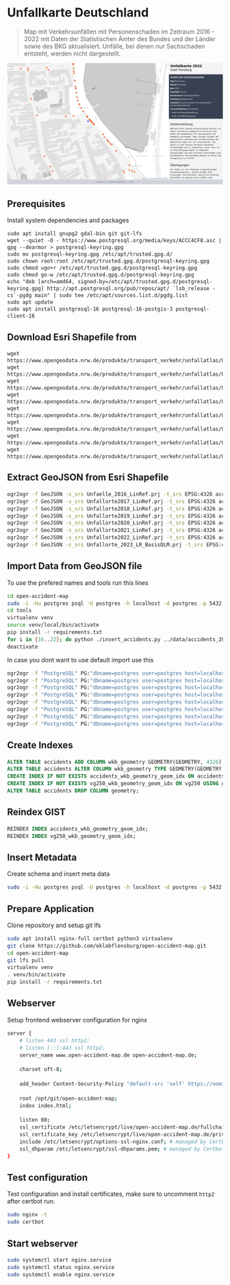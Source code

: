 # Unfallkarte Deutschland

> Map mit Verkehrsunfällen mit Personenschaden im Zeitraum 2016 - 2022 mit Daten der Statistischen Ämter des Bundes und der Länder sowie des BKG aktualisiert. Unfälle, bei denen nur Sachschaden entsteht, werden nicht dargestellt.

![Screenshot Unfallkarte](https://raw.githubusercontent.com/oklabflensburg/open-accident-map/main/screenshot_unfallkarte.jpg)


## Prerequisites

Install system dependencies and packages

```
sudo apt install gnupg2 gdal-bin git git-lfs
wget --quiet -O - https://www.postgresql.org/media/keys/ACCC4CF8.asc | gpg --dearmor > postgresql-keyring.gpg
sudo mv postgresql-keyring.gpg /etc/apt/trusted.gpg.d/
sudo chown root:root /etc/apt/trusted.gpg.d/postgresql-keyring.gpg
sudo chmod ugo+r /etc/apt/trusted.gpg.d/postgresql-keyring.gpg
sudo chmod go-w /etc/apt/trusted.gpg.d/postgresql-keyring.gpg
echo "deb [arch=amd64, signed-by=/etc/apt/trusted.gpg.d/postgresql-keyring.gpg] http://apt.postgresql.org/pub/repos/apt/ `lsb_release -cs`-pgdg main" | sudo tee /etc/apt/sources.list.d/pgdg.list
sudo apt update
sudo apt install postgresql-16 postgresql-16-postgis-3 postgresql-client-16

```


## Download Esri Shapefile from

```
wget https://www.opengeodata.nrw.de/produkte/transport_verkehr/unfallatlas/Unfallorte2016_EPSG25832_Shape.zip
wget https://www.opengeodata.nrw.de/produkte/transport_verkehr/unfallatlas/Unfallorte2017_EPSG25832_Shape.zip
wget https://www.opengeodata.nrw.de/produkte/transport_verkehr/unfallatlas/Unfallorte2018_EPSG25832_Shape.zip
wget https://www.opengeodata.nrw.de/produkte/transport_verkehr/unfallatlas/Unfallorte2019_EPSG25832_Shape.zip
wget https://www.opengeodata.nrw.de/produkte/transport_verkehr/unfallatlas/Unfallorte2020_EPSG25832_Shape.zip
wget https://www.opengeodata.nrw.de/produkte/transport_verkehr/unfallatlas/Unfallorte2021_EPSG25832_Shape.zip
wget https://www.opengeodata.nrw.de/produkte/transport_verkehr/unfallatlas/Unfallorte2022_EPSG25832_Shape.zip
wget https://www.opengeodata.nrw.de/produkte/transport_verkehr/unfallatlas/Unfallorte2023_EPSG25832_Shape.zip
```


## Extract GeoJSON from Esri Shapefile

```sh
ogr2ogr -f GeoJSON -s_srs Unfaelle_2016_LinRef.prj -t_srs EPSG:4326 accidents_2016.geojson Unfaelle_2016_LinRef.shp
ogr2ogr -f GeoJSON -s_srs Unfallorte2017_LinRef.prj -t_srs EPSG:4326 accidents_2017.geojson Unfallorte2017_LinRef.shp
ogr2ogr -f GeoJSON -s_srs Unfallorte2018_LinRef.prj -t_srs EPSG:4326 accidents_2018.geojson Unfallorte2018_LinRef.shp
ogr2ogr -f GeoJSON -s_srs Unfallorte2019_LinRef.prj -t_srs EPSG:4326 accidents_2019.geojson Unfallorte2019_LinRef.shp
ogr2ogr -f GeoJSON -s_srs Unfallorte2020_LinRef.prj -t_srs EPSG:4326 accidents_2020.geojson Unfallorte2020_LinRef.shp
ogr2ogr -f GeoJSON -s_srs Unfallorte2021_LinRef.prj -t_srs EPSG:4326 accidents_2021.geojson Unfallorte2021_LinRef.shp
ogr2ogr -f GeoJSON -s_srs Unfallorte2022_LinRef.prj -t_srs EPSG:4326 accidents_2022.geojson Unfallorte2022_LinRef.shp
ogr2ogr -f GeoJSON -s_srs Unfallorte_2023_LR_BasisDLM.prj -t_srs EPSG:4326 accidents_2023.geojson Unfallorte_2023_LR_BasisDLM.shp
```


## Import Data from GeoJSON file

To use the prefered names and tools run this lines

```sh
cd open-accident-map
sudo -i -Hu postgres psql -U postgres -h localhost -d postgres -p 5432 < data/unfallorte_deutschland_schema.sql
cd tools
virtualenv venv
source venv/local/bin/activate
pip install -r requirements.txt
for i in {16..22}; do python ./insert_accidents.py ../data/accidents_20$i.geojson; done
deactivate
```

In case you dont want to use default import use this

```sh
ogr2ogr -f "PostgreSQL" PG:"dbname=postgres user=postgres host=localhost port=5432 password=postgres" "data/vg250.geojson" -nln vg250
ogr2ogr -f "PostgreSQL" PG:"dbname=postgres user=postgres host=localhost port=5432 password=postgres" "data/accidents_2016.geojson" -nln accidents -append
ogr2ogr -f "PostgreSQL" PG:"dbname=postgres user=postgres host=localhost port=5432 password=postgres" "data/accidents_2017.geojson" -nln accidents -append
ogr2ogr -f "PostgreSQL" PG:"dbname=postgres user=postgres host=localhost port=5432 password=postgres" "data/accidents_2018.geojson" -nln accidents -append
ogr2ogr -f "PostgreSQL" PG:"dbname=postgres user=postgres host=localhost port=5432 password=postgres" "data/accidents_2019.geojson" -nln accidents -append
ogr2ogr -f "PostgreSQL" PG:"dbname=postgres user=postgres host=localhost port=5432 password=postgres" "data/accidents_2020.geojson" -nln accidents -append
ogr2ogr -f "PostgreSQL" PG:"dbname=postgres user=postgres host=localhost port=5432 password=postgres" "data/accidents_2021.geojson" -nln accidents -append
ogr2ogr -f "PostgreSQL" PG:"dbname=postgres user=postgres host=localhost port=5432 password=postgres" "data/accidents_2022.geojson" -nln accidents -append
```


## Create Indexes

```sql
ALTER TABLE accidents ADD COLUMN wkb_geometry GEOMETRY(GEOMETRY, 4326);
ALTER TABLE accidents ALTER COLUMN wkb_geometry TYPE GEOMETRY(GEOMETRY, 4326) USING ST_GeomFromGeoJSON(geometry);
CREATE INDEX IF NOT EXISTS accidents_wkb_geometry_geom_idx ON accidents USING gist (wkb_geometry);
CREATE INDEX IF NOT EXISTS vg250_wkb_geometry_geom_idx ON vg250 USING gist (wkb_geometry);
ALTER TABLE accidents DROP COLUMN geometry;
```


## Reindex GIST

```sql
REINDEX INDEX accidents_wkb_geometry_geom_idx;
REINDEX INDEX vg250_wkb_geometry_geom_idx;
```


## Insert Metadata

Create schema and insert meta data

```sh
sudo -i -Hu postgres psql -U postgres -h localhost -d postgres -p 5432 < data/unfallorte_deutschland_schema.sql
```


## Prepare Application

Clone repository and setup git lfs

```sh
sudo apt install nginx-full certbot python3 virtualenv
git clone https://github.com/oklabflensburg/open-accident-map.git
cd open-accident-map
git lfs pull
virtualenv venv
. venv/bin/activate
pip install -r requirements.txt
```


## Webserver

Setup frontend webserver configuration for nginx

```sh
server {
    # listen 443 ssl http2;
    # listen [::]:443 ssl http2;
    server_name www.open-accident-map.de open-accident-map.de;

    charset uft-8;

    add_header Content-Security-Policy "default-src 'self' https://nominatim.openstreetmap.org; script-src 'self' https://unpkg.com; img-src 'self' data: https://unpkg.com https://tile.openstreetmap.org; style-src 'self' 'unsafe-inline' https://unpkg.com; font-src 'self'; worker-src 'none'; object-src 'none'";

    root /opt/git/open-accident-map;
    index index.html;

    listen 80;
    ssl_certificate /etc/letsencrypt/live/open-accident-map.de/fullchain.pem; # managed by Certbot
    ssl_certificate_key /etc/letsencrypt/live/open-accident-map.de/privkey.pem; # managed by Certbot
    include /etc/letsencrypt/options-ssl-nginx.conf; # managed by Certbot
    ssl_dhparam /etc/letsencrypt/ssl-dhparams.pem; # managed by Certbot
}
```


## Test configuration

Test configuration and install certificates, make sure to uncomment `http2` after certbot run.

```sh
sudo nginx -t
sudo certbot
```


## Start webserver

```sh
sudo systemctl start nginx.service
sudo systemctl status nginx.service
sudo systemctl enable nginx.service
```
